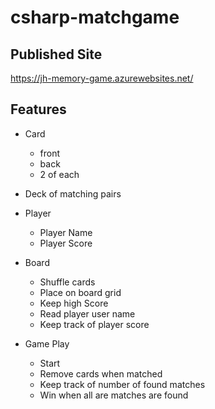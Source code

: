 
# csharp-matchgame

## Published Site
https://jh-memory-game.azurewebsites.net/

## Features

* Card
    * front
    * back
    * 2 of each

* Deck of matching pairs

* Player
    * Player Name
    * Player Score

* Board
    * Shuffle cards
    * Place on board grid
    * Keep high Score
    * Read player user name
    * Keep track of player score

* Game Play
    * Start
    * Remove cards when matched
    * Keep track of number of found matches
    * Win when all are matches are found
